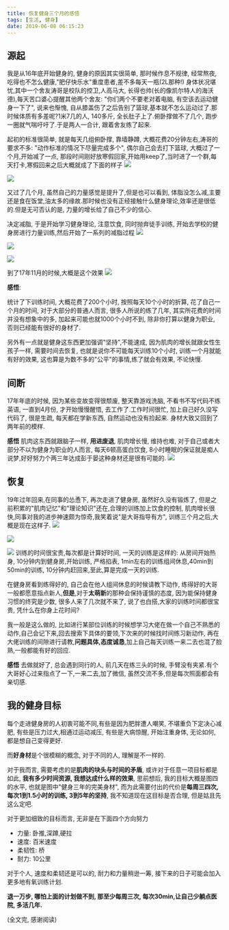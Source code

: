 ```yaml
---
title: 恢复健身三个月的感悟
tags: [生活, 健身]
date: 2019-06-08 06:15:23
---
```

## 源起
我是从16年底开始健身的, 健身的原因其实很简单, 那时候作息不规律, 经常熬夜, 吃得也不怎么健康,"肥仔快乐水"重度患者,差不多每天一瓶(2L那种!) 身体状况堪忧,其中一个舍友涛哥是校队的控卫,人高马大, 长得也帅(长的像凯尔特人的海沃德),每天苦口婆心提醒其他两个舍友: "你们两个不要老对着电脑, 有空该去运动健身一下了", 说来也惭愧, 自从膝盖伤了之后告别了篮球,基本就不怎么运动过了.那时候体质有多差呢?1米7几的人, 140多斤, 全长肚子上了.俯卧撑做不了几个, 跑步一圈就气喘吁吁了.于是两人一合计, 跟着舍友练了起来.

起初的标准很简单, 就是每天几组俯卧撑, 靠墙静蹲, 大概花费20分钟左右,涛哥的要求不多: "动作标准的情况下尽量完成多个", 偶尔自己会去打下篮球, 大概过了一个月,开始减了一点, 那段时间刚好放寒假回家,开始用keep了,当时进了一个群,每天打卡,寒假回来之后大概就成了下面的样子
![](http://blog.chenxiaoyao.cn/image/2019-06-08-start-training-again/1.jpg?imageView2/1/w/200/h/200/q/75|imageslim) 

![](http://blog.chenxiaoyao.cn/image/2019-06-08-start-training-again/2.jpg?imageView2/1/w/200/h/200/q/75|imageslim)

又过了几个月, 虽然自己的力量感觉是提升了,但是也可以看到, 体脂没怎么减,主要还是食在饭堂,油太多的缘故.那时候也没有正经接触什么健身理论,效率还是很低的.但是无可否认的是, 力量的增长给了自己不少的信心.

决定减脂, 于是开始学习健身理论, 注意饮食, 同时抛弃徒手训练, 开始去学校的健身房进行力量训练,然后开始了一系列的减脂过程
![](http://blog.chenxiaoyao.cn/image/2019-06-08-start-training-again/3.jpg?imageView2/1/w/200/h/200/q/75|imageslim)

![](http://blog.chenxiaoyao.cn/image/2019-06-08-start-training-again/4.jpg?imageView2/1/w/200/h/200/q/75|imageslim)

![](http://blog.chenxiaoyao.cn/image/2019-06-08-start-training-again/5.jpg?imageView2/1/w/200/h/200/q/75|imageslim)

到了17年11月的时候,大概是这个效果
![](http://blog.chenxiaoyao.cn/image/2019-06-08-start-training-again/6.jpg?imageView2/1/w/200/h/200/q/75|imageslim)

**感悟**: 

统计了下训练时间, 大概花费了200个小时, 按照每天10个小时的折算, 花了自己一个月的时间, 对于大部分的普通人而言, 很多人所说的练了几年, 其实所花费的时间并没有想象中的多, 加起来可能也就1000个小时不到, 除非你打算以健身为职业, 否则已经能有很好的身材了. 

另外有一点就是健身这东西更加强调"坚持",不能速成, 因为肌肉的增长就跟女性生孩子一样, 需要时间去恢复, 也就是说你不可能每天训练10个小时, 训练一个月就能有好的效果, 这也算是为数不多的"公平"的事情,练了就会有效果, 不论快慢.
## 间断
17年年底的时候, 因为某些变故变得很颓废, 整天靠游戏洗脑, 不看书不写代码不练英语, 一直到4月份, 才开始慢慢醒悟, 去工作了.工作时间很忙, 加上自己好久没写代码了, 很是生疏, 每天都在学新东西, 自然运动也没有捡起来. 身材大致又回到了两年前的模样.

**感悟**
肌肉这东西就跟脑子一样, **用进废退**, 肌肉增长慢, 维持也难, 对于自己或者大部分不以为健身为职业的人而言, 每天6顿高蛋白饮食, 8小时睡眠的保证就是痴人说梦,好好努力个两三年达成彭于晏这种身材还是很有可能的.
![](http://blog.chenxiaoyao.cn/image/2019-06-08-start-training-again10.jpg)
## 恢复
19年过年回来,在同事的怂恿下, 再次走进了健身房, 虽然好久没有锻炼了, 但是之前积累的"肌肉记忆"和"理论知识"还在,合理的训练加上饮食的控制, 肌肉增长很快,同事对我的进步神速颇为惊奇,我笑着说"是大哥指导有方", 训练三个月之后,大概是现在这样子.
![](http://blog.chenxiaoyao.cn/image/2019-06-08-start-training-again/7.jpg?imageView2/1/w/200/h/200/q/75|imageslim)

![](http://blog.chenxiaoyao.cn/image/2019-06-08-start-training-again/8.jpg?imageView2/1/w/200/h/200/q/75|imageslim)

![](http://blog.chenxiaoyao.cn/image/2019-06-08-start-training-again/9.jpg?imageView2/1/w/200/h/200/q/75|imageslim)
训练的时间很宝贵,每次都是计算好时间, 一天的训练是这样的: 从房间开始热身, 10分钟内到健身房,开始训练, 严格掐表, 1min左右的训练组间休息,40min到50min的训练, 10分钟内赶回来,至此,算是完成一天的训练.

在健身房看到练得好的, 自己会在他人组间休息的时候请教下动作, 练得好的大哥一般都愿意指点新人,**但是**,对于**太萌新**的那种会保持谨慎的态度, 因为能保持健身习惯的终究是少数, 很多人来了几次就不来了, 说了也白搭,大家的训练时间都很宝贵, 凭什么在你身上花时间?

我一般是这么做的, 比如进行某部位训练的时候想学习大佬在做一个自己不熟悉的动作,自己会记下来,回去搜索下具体的要领,下次来的时候找时间练习新动作, 再在大佬训练的间隙进行请教,**问题具体,态度诚恳**,加上自己每天训练一来二去也混了脸熟,一般都能有好的回应.

**感悟**
去做就好了, 总会遇到同行的人, 前几天在练三头的时候, 手臂没有夹紧.有个大哥好心过来指点了一下,一来二去,加了微信, 虽然交流不多,但是每次照面都会有亲切感.

## 我的健身目标
每个走进健身房的人初衷可能不同,有些是因为肥胖遭人嘲笑, 不堪重负下定决心减肥, 有些是压力过大,相通过运动减压, 有些是大病惊醒, 开始注重身体, 无论如何, 都是想自己变得更好.

而**好身材**是个很模糊的概念, 对于不同的人, 理解是不一样的.


对于我而言, 需要考虑的是**肌肉的块头与时间的矛盾**, 或许对于任意一项目标都是如此, **我有多少时间资源, 我想达成什么样的效果**, 思前想后, 我的目标大概是图四的水平, 也就是图中"健身三年的完美身材", 而为此需要付出的代价是**每周三四次, 每次1到1.5小时的训练, 3到5年的坚持**, 我不知道现在这目标是否合理, 但是姑且先这么定吧.


对于更加细致的目标而言, 无非是在下面四个方向努力
* 力量: 卧推,深蹲,硬拉
* 速度: 百米速度
* 柔韧性: 桥
* 耐力: 10公里

对于个人, 速度和柔韧还是可以的, 耐力和力量稍逊一筹, 接下来的日子可能会加入更多地有氧训练计划.

**退一万步, 哪怕上面的计划做不到, 那至少每周三次, 每次30min,让自己少躺点医院, 多活几年.**

(全文完, 感谢阅读)
